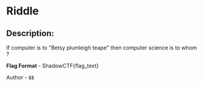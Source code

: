 
# Riddle
## Description:
If computer is to "Betsy plumleigh teape" then computer science is to whom ?

**Flag Format** - ShadowCTF{flag_text}

Author - **`SS`**

